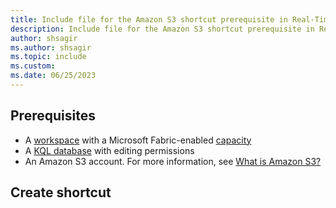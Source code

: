 ```yaml
---
title: Include file for the Amazon S3 shortcut prerequisite in Real-Time Intelligence
description: Include file for the Amazon S3 shortcut prerequisite in Real-Time Intelligence
author: shsagir
ms.author: shsagir
ms.topic: include
ms.custom:
ms.date: 06/25/2023
---
```


## Prerequisites

* A [workspace](../../fundamentals/create-workspaces.md) with a Microsoft Fabric-enabled [capacity](../../enterprise/licenses.md#capacity)
* A [KQL database](../create-database.md) with editing permissions
* An Amazon S3 account. For more information, see [What is Amazon S3?](https://docs.aws.amazon.com/AmazonS3/latest/userguide/Welcome.html)

## Create shortcut
